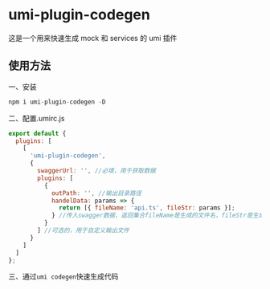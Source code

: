 # umi-plugin-codegen

这是一个用来快速生成 mock 和 services 的 umi 插件

## 使用方法

一、安装

```js
npm i umi-plugin-codegen -D
```

二、配置.umirc.js

```js
export default {
  plugins: [
    [
      'umi-plugin-codegen',
      {
        swaggerUrl: '', //必填，用于获取数据
        plugins: [
          {
            outPath: '', //输出目录路径
            handelData: params => {
              return [{ fileName: 'api.ts', fileStr: params }];
            } //传入swagger数据，返回集合fileName是生成的文件名，fileStr是生成的文件内容
          }
        ] //可选的，用于自定义输出文件
      }
    ]
  ]
};
```

三、通过`umi codegen`快速生成代码
